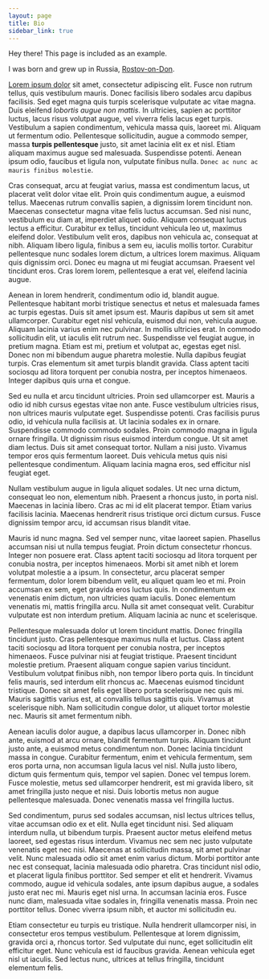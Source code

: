 ```yaml
---
layout: page
title: Bio
sidebar_link: true
---
```


<p class="message">
  Hey there! This page is included as an example.
</p>

I was born and grew up in Russia, [Rostov-on-Don](https://en.wikipedia.org/wiki/Rostov-on-Don).

[Lorem ipsum dolor](https://github.com/) sit amet, consectetur adipiscing elit. Fusce non rutrum tellus, quis vestibulum mauris. Donec facilisis libero sodales arcu dapibus facilisis. Sed eget magna quis turpis scelerisque vulputate ac vitae magna. Duis eleifend _lobortis augue non mattis_. In ultricies, sapien ac porttitor luctus, lacus risus volutpat augue, vel viverra felis lacus eget turpis. Vestibulum a sapien condimentum, vehicula massa quis, laoreet mi. Aliquam ut fermentum odio. Pellentesque sollicitudin, augue a commodo semper, massa **turpis pellentesque** justo, sit amet lacinia elit ex et nisl. Etiam aliquam maximus augue sed malesuada. Suspendisse potenti. Aenean ipsum odio, faucibus et ligula non, vulputate finibus nulla. `Donec ac nunc ac mauris finibus molestie`.

Cras consequat, arcu at feugiat varius, massa est condimentum lacus, ut placerat velit dolor vitae elit. Proin quis condimentum augue, a euismod tellus. Maecenas rutrum convallis sapien, a dignissim lorem tincidunt non. Maecenas consectetur magna vitae felis luctus accumsan. Sed nisi nunc, vestibulum eu diam at, imperdiet aliquet odio. Aliquam consequat luctus lectus a efficitur. Curabitur ex tellus, tincidunt vehicula leo ut, maximus eleifend dolor. Vestibulum velit eros, dapibus non vehicula ac, consequat at nibh. Aliquam libero ligula, finibus a sem eu, iaculis mollis tortor. Curabitur pellentesque nunc sodales lorem dictum, a ultrices lorem maximus. Aliquam quis dignissim orci. Donec eu magna ut mi feugiat accumsan. Praesent vel tincidunt eros. Cras lorem lorem, pellentesque a erat vel, eleifend lacinia augue.

Aenean in lorem hendrerit, condimentum odio id, blandit augue. Pellentesque habitant morbi tristique senectus et netus et malesuada fames ac turpis egestas. Duis sit amet ipsum est. Mauris dapibus ut sem sit amet ullamcorper. Curabitur eget nisl vehicula, euismod dui non, vehicula augue. Aliquam lacinia varius enim nec pulvinar. In mollis ultricies erat. In commodo sollicitudin elit, ut iaculis elit rutrum nec. Suspendisse vel feugiat augue, in pretium magna. Etiam est mi, pretium et volutpat ac, egestas eget nisl. Donec non mi bibendum augue pharetra molestie. Nulla dapibus feugiat turpis. Cras elementum sit amet turpis blandit gravida. Class aptent taciti sociosqu ad litora torquent per conubia nostra, per inceptos himenaeos. Integer dapibus quis urna et congue.

Sed eu nulla et arcu tincidunt ultricies. Proin sed ullamcorper est. Mauris a odio id nibh cursus egestas vitae non ante. Fusce vestibulum ultricies risus, non ultrices mauris vulputate eget. Suspendisse potenti. Cras facilisis purus odio, id vehicula nulla facilisis at. Ut lacinia sodales ex in ornare. Suspendisse commodo commodo sodales. Proin commodo magna in ligula ornare fringilla. Ut dignissim risus euismod interdum congue. Ut sit amet diam lectus. Duis sit amet consequat tortor. Nullam a nisi justo. Vivamus tempor eros quis fermentum laoreet. Duis vehicula metus quis nisi pellentesque condimentum. Aliquam lacinia magna eros, sed efficitur nisl feugiat eget.

Nullam vestibulum augue in ligula aliquet sodales. Ut nec urna dictum, consequat leo non, elementum nibh. Praesent a rhoncus justo, in porta nisl. Maecenas in lacinia libero. Cras ac mi id elit placerat tempor. Etiam varius facilisis lacinia. Maecenas hendrerit risus tristique orci dictum cursus. Fusce dignissim tempor arcu, id accumsan risus blandit vitae.

Mauris id nunc magna. Sed vel semper nunc, vitae laoreet sapien. Phasellus accumsan nisi ut nulla tempus feugiat. Proin dictum consectetur rhoncus. Integer non posuere erat. Class aptent taciti sociosqu ad litora torquent per conubia nostra, per inceptos himenaeos. Morbi sit amet nibh et lorem volutpat molestie a a ipsum. In consectetur, arcu placerat semper fermentum, dolor lorem bibendum velit, eu aliquet quam leo et mi. Proin accumsan ex sem, eget gravida eros luctus quis. In condimentum ex venenatis enim dictum, non ultricies quam iaculis. Donec elementum venenatis mi, mattis fringilla arcu. Nulla sit amet consequat velit. Curabitur vulputate est non interdum pretium. Aliquam lacinia ac nunc et scelerisque.

Pellentesque malesuada dolor ut lorem tincidunt mattis. Donec fringilla tincidunt justo. Cras pellentesque maximus nulla et luctus. Class aptent taciti sociosqu ad litora torquent per conubia nostra, per inceptos himenaeos. Fusce pulvinar nisi at feugiat tristique. Praesent tincidunt molestie pretium. Praesent aliquam congue sapien varius tincidunt. Vestibulum volutpat finibus nibh, non tempor libero porta quis. In tincidunt felis mauris, sed interdum elit rhoncus ac. Maecenas euismod tincidunt tristique. Donec sit amet felis eget libero porta scelerisque nec quis mi. Mauris sagittis varius est, at convallis tellus sagittis quis. Vivamus at scelerisque nibh. Nam sollicitudin congue dolor, ut aliquet tortor molestie nec. Mauris sit amet fermentum nibh.

Aenean iaculis dolor augue, a dapibus lacus ullamcorper in. Donec nibh ante, euismod at arcu ornare, blandit fermentum turpis. Aliquam tincidunt justo ante, a euismod metus condimentum non. Donec lacinia tincidunt massa in congue. Curabitur fermentum, enim et vehicula fermentum, sem eros porta urna, non accumsan ligula lacus vel nisl. Nulla justo libero, dictum quis fermentum quis, tempor vel sapien. Donec vel tempus lorem. Fusce molestie, metus sed ullamcorper hendrerit, est mi gravida libero, sit amet fringilla justo neque et nisi. Duis lobortis metus non augue pellentesque malesuada. Donec venenatis massa vel fringilla luctus.

Sed condimentum, purus sed sodales accumsan, nisl lectus ultrices tellus, vitae accumsan odio ex et elit. Nulla eget tincidunt nisi. Sed aliquam interdum nulla, ut bibendum turpis. Praesent auctor metus eleifend metus laoreet, sed egestas risus interdum. Vivamus nec sem nec justo vulputate venenatis eget nec nisi. Maecenas at sollicitudin massa, sit amet pulvinar velit. Nunc malesuada odio sit amet enim varius dictum. Morbi porttitor ante nec est consequat, lacinia malesuada odio pharetra. Cras tincidunt nisl odio, et placerat ligula finibus porttitor. Sed semper et elit et hendrerit. Vivamus commodo, augue id vehicula sodales, ante ipsum dapibus augue, a sodales justo erat nec mi. Mauris eget nisl urna. In accumsan lacinia eros. Fusce nunc diam, malesuada vitae sodales in, fringilla venenatis massa. Proin nec porttitor tellus. Donec viverra ipsum nibh, et auctor mi sollicitudin eu.

Etiam consectetur eu turpis eu tristique. Nulla hendrerit ullamcorper nisi, in consectetur eros tempus vestibulum. Pellentesque at lorem dignissim, gravida orci a, rhoncus tortor. Sed vulputate dui nunc, eget sollicitudin elit efficitur eget. Nunc vehicula est id faucibus gravida. Aenean vehicula eget nisl ut iaculis. Sed lectus nunc, ultrices at tellus fringilla, tincidunt elementum felis.
